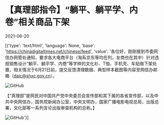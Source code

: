 # 【真理部指令】“躺平、躺平学、内卷”相关商品下架

2021-06-20

[{'type': 'text/html', 'language': None, 'base': 'https://chinadigitaltimes.net/chinese/feed', 'value': '各位好，刚刚接到市委网信办网管处通知，要求各大电商平台（淘系京东等均在列，友商也在其中）针对违规销售设计“躺平、躺平学、内卷”等字样的文化衫、T恤、手机壳、车贴做下架处置，相关情况于6月21日前，提交反馈清理数据、典型样本截图等内容至网信办邮箱（daic@shxc.gov.cn）。

![GitHub](https://chinadigitaltimes.net/chinese/files/2021/06/tqew1s7mm4671.png)

【“真理部”是网民对中国共产党中央委员会宣传部和其下属的各省宣传部，以及中共中央网信办，国务院新闻办公室，中央文明办，国家广播电影电视总局，出版总署，文化部等一系列言论出版审查机构的总称。】

![GitHub](http://chinadigitaltimes.net/chinese/files/2011/10/zhenlibu2.jpg)'}]